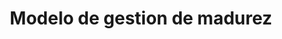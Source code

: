 ---
layout: post
title: Modelo de gestion de madurez
parent: Sobre la politica de gestión de datos
nav_order: 6
has_children: true
---